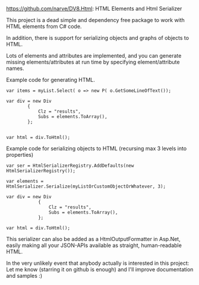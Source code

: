 
https://github.com/narve/DV8.Html: HTML Elements and Html Serializer

This project is a dead simple and dependency free package to work with HTML elements from C# code. 

In addition, there is support for serializing objects and graphs of objects to HTML. 

Lots of elements and attributes are implemented, and you can generate missing elements/attributes at 
run time by specifying element/attribute names.  

Example code for generating HTML.  

    var items = myList.Select( o => new P( o.GetSomeLineOfText()); 

    var div = new Div
            {
                Clz = "results",
                Subs = elements.ToArray(),
            }; 
            
            
    var html = div.ToHtml();
    
    
Example code for serializing objects to HTML (recursing max 3 levels into properties)

    var ser = HtmlSerializerRegistry.AddDefaults(new HtmlSerializerRegistry());
    
    var elements = HtmlSerializer.Serialize(myListOrCustomObjectOrWhatever, 3);
    
    var div = new Div
                {
                    Clz = "results",
                    Subs = elements.ToArray(),
                };
                
    var html = div.ToHtml();


This serializer can also be added as a HtmlOutputFormatter in Asp.Net, easily making all your JSON-APIs available 
as straight, human-readable HTML. 


In the very unlikely event that anybody actually is interested in this project: 
Let me know (starring it on github is enough) and I'll improve documentation and samples :) 